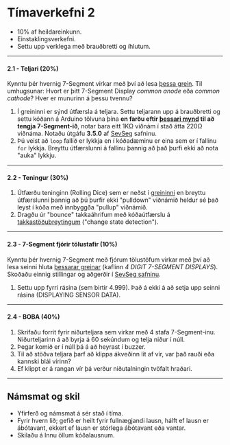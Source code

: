 # Tímaverkefni 2
- 10% af heildareinkunn.
- Einstaklingsverkefni.
- Settu upp verklega með brauðbretti og íhlutum.

---

#### 2.1 - Teljari (20%)

Kynntu þér hvernig 7-Segment virkar með því að lesa [þessa grein](https://lastminuteengineers.com/seven-segment-arduino-tutorial/).
Til umhugsunar: Hvort er þitt 7-Segment Display *common anode* eða *common cathode*? Hver er munurinn á þessu tvennu?

1. Í greininni er sýnd útfærsla á teljara. Settu teljarann upp á brauðbretti og settu kóðann á Arduino tölvuna þína **en farðu eftir [þessari mynd](https://raw.githubusercontent.com/VESM2VT/Efni/main/Myndir/SevenSeg_1_vidnam.png) til að tengja 7-Segment-ið**, notar bara eitt 1KΩ viðnám í stað átta 220Ω viðnáma. Notaðu útgáfu **3.5.0** af [SevSeg](https://github.com/DeanIsMe/SevSeg) safninu.
1. Þú veist að ```loop``` fallið er lykkja en í kóðadæminu er eina sem er í fallinu ```for``` lykkja. Breyttu útfærslunni á fallinu þannig að það þurfi ekki að nota "auka" lykkju.

---

#### 2.2 - Teningur (30%)
1. Útfærðu teninginn (Rolling Dice) sem er neðst í [greininni](https://lastminuteengineers.com/seven-segment-arduino-tutorial/) en breyttu útfærslunni þannig að þú þurfir ekki "pulldown" viðnámið heldur sé það leyst í kóða með innbyggða "pullup" viðnámið. 
1. Dragðu úr "bounce" takkaáhrifum með kóðaútfærslu á [takkastöðubreytingum](https://github.com/VESM2VT/arduino/wiki/Unni%C3%B0-me%C3%B0-stafr%C3%A6n-gildi#st%C3%B6%C3%B0ubreyting-%C3%A1-takka) ("change state detection").

---

#### 2.3 - 7-Segment fjórir tölustafir (10%)

Kynntu þér hvernig 7-Segment með fjórum tölustöfum virkar með því að lesa seinni hluta [þessarar greinar](https://www.circuitbasics.com/arduino-7-segment-display-tutorial/) (kaflinn *4 DIGIT 7-SEGMENT DISPLAYS*). 
Skoðaðu einnig stillingar og aðgerðir í [SevSeg safninu](https://github.com/DeanIsMe/SevSeg). 

1. Settu upp fyrri rásina (sem birtir 4.999). Það á ekki á að setja upp seinni rásina (DISPLAYING SENSOR DATA).

---

#### 2.4 - BOBA (40%)

1. Skrifaðu forrit fyrir niðurteljara sem virkar með 4 stafa 7-Segment-inu. Niðurteljarinn á að byrja á 60 sekúndum og telja niður í núll. 
1. Þegar komið er í núll þá á að heyrast í buzzer. 
1. Til að stöðva teljara þarf að klippa ákveðinn lit af vír, var það rauði eða kannski blái vírinn?
1. Ef klippt er á rangan vír þá verður niðutalningin tvöfalt hraðari. 

---

## Námsmat og skil
- Yfirferð og námsmat á sér stað í tíma. 
- Fyrir hvern lið; gefið er heilt fyrir fullnægjandi lausn, hálft ef lausn er ábótavant, ekkert ef lausn er stórlega ábótavant eða vantar. 
- Skilaðu á Innu öllum kóðalausnum.
